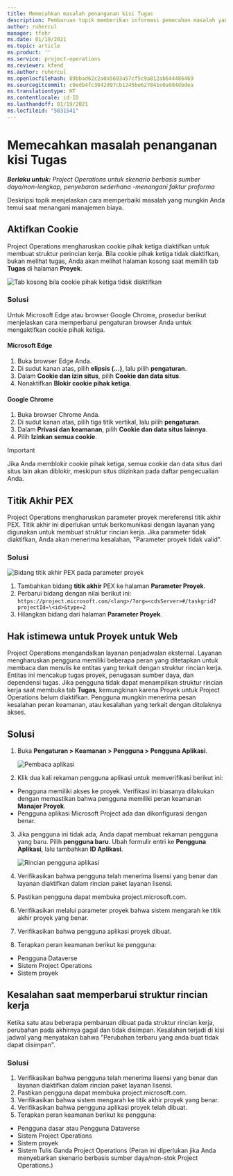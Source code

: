 ```yaml
---
title: Memecahkan masalah penanganan kisi Tugas
description: Pembaruan topik memberikan informasi pemecahan masalah yang diperlukan saat menangani kisi Tugas.
author: ruhercul
manager: tfehr
ms.date: 01/19/2021
ms.topic: article
ms.product: ''
ms.service: project-operations
ms.reviewer: kfend
ms.author: ruhercul
ms.openlocfilehash: 89bbad62c2a0a5693a57cf5c9a812ab644486469
ms.sourcegitcommit: c9edb4fc3042d97cb1245be627841e0a984dbdea
ms.translationtype: HT
ms.contentlocale: id-ID
ms.lasthandoff: 01/19/2021
ms.locfileid: "5031541"
---
```

# <a name="troubleshoot-working-in-the-task-grid"></a>Memecahkan masalah penanganan kisi Tugas 

_**Berlaku untuk:** Project Operations untuk skenario berbasis sumber daya/non-lengkap, penyebaran sederhana -menangani faktur proforma_

Deskripsi topik menjelaskan cara memperbaiki masalah yang mungkin Anda temui saat menangani manajemen biaya.

## <a name="enable-cookies"></a>Aktifkan Cookie

Project Operations mengharuskan cookie pihak ketiga diaktifkan untuk membuat struktur perincian kerja. Bila cookie pihak ketiga tidak diaktifkan, bukan melihat tugas, Anda akan melihat halaman kosong saat memilih tab **Tugas** di halaman **Proyek**.

![Tab kosong bila cookie pihak ketiga tidak diaktifkan](media/blankschedule.png)


### <a name="workaround"></a>Solusi
Untuk Microsoft Edge atau browser Google Chrome, prosedur berikut menjelaskan cara memperbarui pengaturan browser Anda untuk mengaktifkan cookie pihak ketiga.

#### <a name="microsoft-edge"></a>Microsoft Edge

1. Buka browser Edge Anda.
2. Di sudut kanan atas, pilih **elipsis (...)**, lalu pilih **pengaturan**.
3. Dalam **Cookie dan izin situs**, pilih **Cookie dan data situs**.
4. Nonaktifkan **Blokir cookie pihak ketiga**.

#### <a name="google-chrome"></a>Google Chrome

1. Buka browser Chrome Anda.
2. Di sudut kanan atas, pilih tiga titik vertikal, lalu pilih **pengaturan**.
3. Dalam **Privasi dan keamanan**, pilih **Cookie dan data situs lainnya**.
4. Pilih **Izinkan semua cookie**.

> [!IMPORTANT]
> Jika Anda memblokir cookie pihak ketiga, semua cookie dan data situs dari situs lain akan diblokir, meskipun situs diizinkan pada daftar pengecualian Anda.

## <a name="pex-endpoint"></a>Titik Akhir PEX

Project Operations mengharuskan parameter proyek mereferensi titik akhir PEX. Titik akhir ini diperlukan untuk berkomunikasi dengan layanan yang digunakan untuk membuat struktur rincian kerja. Jika parameter tidak diaktifkan, Anda akan menerima kesalahan, "Parameter proyek tidak valid". 

### <a name="workaround"></a>Solusi
 ![Bidang titik akhir PEX pada parameter proyek](media/projectparameter.png)

1. Tambahkan bidang **titik akhir** PEX ke halaman **Parameter Proyek**.
2. Perbarui bidang dengan nilai berikut ini: `https://project.microsoft.com/<lang>/?org=<cdsServer>#/taskgrid?projectId=\<id>&type=2`
3. Hilangkan bidang dari halaman **Parameter Proyek**.

## <a name="privileges-for-project-for-the-web"></a>Hak istimewa untuk Proyek untuk Web

Project Operations mengandalkan layanan penjadwalan eksternal. Layanan mengharuskan pengguna memiliki beberapa peran yang ditetapkan untuk membaca dan menulis ke entitas yang terkait dengan struktur rincian kerja. Entitas ini mencakup tugas proyek, penugasan sumber daya, dan dependensi tugas. Jika pengguna tidak dapat menampilkan struktur rincian kerja saat membuka tab **Tugas**, kemungkinan karena Proyek untuk Project Operations belum diaktifkan. Pengguna mungkin menerima pesan kesalahan peran keamanan, atau kesalahan yang terkait dengan ditolaknya akses.


## <a name="workaround"></a>Solusi

1. Buka **Pengaturan > Keamanan > Pengguna > Pengguna Aplikasi**.  

   ![Pembaca aplikasi](media/applicationuser.jpg)
   
2. Klik dua kali rekaman pengguna aplikasi untuk memverifikasi berikut ini:

 - Pengguna memiliki akses ke proyek. Verifikasi ini biasanya dilakukan dengan memastikan bahwa pengguna memiliki peran keamanan **Manajer Proyek**.
 - Pengguna aplikasi Microsoft Project ada dan dikonfigurasi dengan benar.
 
3. Jika pengguna ini tidak ada, Anda dapat membuat rekaman pengguna yang baru. Pilih **pengguna baru**. Ubah formulir entri ke **Pengguna Aplikasi**, lalu tambahkan **ID Aplikasi**.

   ![Rincian pengguna aplikasi](media/applicationuserdetails.jpg)

4. Verifikasikan bahwa pengguna telah menerima lisensi yang benar dan layanan diaktifkan dalam rincian paket layanan lisensi.
5. Pastikan pengguna dapat membuka project.microsoft.com.
6. Verifikasikan melalui parameter proyek bahwa sistem mengarah ke titik akhir proyek yang benar.
7. Verifikasikan bahwa pengguna aplikasi proyek dibuat.
8. Terapkan peran keamanan berikut ke pengguna:

  - Pengguna Dataverse
  - Sistem Project Operations
  - Sistem proyek

## <a name="error-when-updating-the-work-breakdown-structure"></a>Kesalahan saat memperbarui struktur rincian kerja

Ketika satu atau beberapa pembaruan dibuat pada struktur rincian kerja, perubahan pada akhirnya gagal dan tidak disimpan. Kesalahan terjadi di kisi jadwal yang menyatakan bahwa "Perubahan terbaru yang anda buat tidak dapat disimpan".

### <a name="workaround"></a>Solusi

1. Verifikasikan bahwa pengguna telah menerima lisensi yang benar dan layanan diaktifkan dalam rincian paket layanan lisensi.
2. Pastikan pengguna dapat membuka project.microsoft.com.
3. Verifikasikan bahwa sistem mengarah ke titik akhir proyek yang benar.
4. Verifikasikan bahwa pengguna aplikasi proyek telah dibuat.
5. Terapkan peran keamanan berikut ke pengguna:
  
  - Pengguna dasar atau Pengguna Dataverse
  - Sistem Project Operations
  - Sistem proyek
  - Sistem Tulis Ganda Project Operations (Peran ini diperlukan jika Anda menyebarkan skenario berbasis sumber daya/non-stok Project Operations.)
